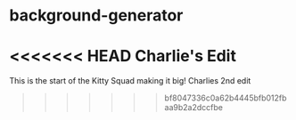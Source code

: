 # background-generator
<<<<<<< HEAD
Charlie's Edit
=======

This is the start of the Kitty Squad making it big!
Charlies 2nd edit
>>>>>>> bf8047336c0a62b4445bfb012fbaa9b2a2dccfbe
